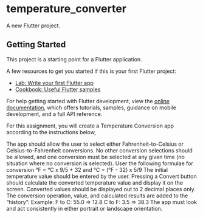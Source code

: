 # temperature_converter

A new Flutter project.

## Getting Started

This project is a starting point for a Flutter application.

A few resources to get you started if this is your first Flutter project:

- [Lab: Write your first Flutter app](https://docs.flutter.dev/get-started/codelab)
- [Cookbook: Useful Flutter samples](https://docs.flutter.dev/cookbook)

For help getting started with Flutter development, view the
[online documentation](https://docs.flutter.dev/), which offers tutorials,
samples, guidance on mobile development, and a full API reference.

For this assignment, you will create a Temperature Conversion app according to the instructions  below,

The app should allow the user to select either Fahrenheit-to-Celsius or Celsius-to-Fahrenheit conversions. No other conversion selections should be allowed, and one conversion must be selected at any given time (no situation where no conversion is selected).
User the following formulae for conversion
°F = °C x 9/5 + 32   and °C = (°F - 32) x 5/9
The initial temperature value should be entered by the user. 
Pressing a Convert button should calculate the converted temperature value and display it on the screen. Converted values should be displayed out to 2 decimal places only.
The conversion operation, value, and calculated results are added to the “history”:
Example:
F to C: 55.0  => 12.8
C to F: 3.5 =>  38.3
The app must look and act consistently in either portrait or landscape orientation.

